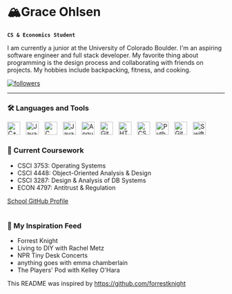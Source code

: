 # 🏔Grace Ohlsen

**`CS & Economics Student`**

I am currently a junior at the University of Colorado Boulder. I'm an aspiring software engineer and full stack developer. My favorite thing about programming is the design process and collaborating with friends on projects. My hobbies include backpacking, fitness, and cooking. 

<p align="left">
      <a href="https://github.com/ohlsengrace?tab=followers">
         <img alt="followers" title="Follow me on Github" src="https://custom-icon-badges.demolab.com/github/followers/ohlsengrace?color=236ad3&labelColor=1155ba&style=for-the-badge&logo=person-add&label=Follow&logoColor=white"/></a>
     <!-- <a href="https://www.linkedin.com/in/grace-ohlsen-70592b21a/">
         <img alt="linkedin" title="Connect on LinkedIn" src="https://custom-icon-badges.demolab.com/color=236ad3&labelColor=1155ba&style=for-the-badge&logo=linkedin_logo&label=Follow&logoColor=white"/></a> -->
 </p>

---

### 🛠 Languages and Tools

<img align="left" alt="C++" width="30px" style=padding-right:10px; src="https://cdn.jsdelivr.net/npm/simple-icons@3.13.0/icons/cplusplus.svg" />
<img align="left" alt="JavaScript" width="30px" style="padding-right:10px;" src="https://cdn.jsdelivr.net/gh/devicons/devicon/icons/javascript/javascript-plain.svg" />
<img align="left" alt="C" width="30px" style="padding-right:10px;" src="https://cdn.jsdelivr.net/npm/simple-icons@3.13.0/icons/c.svg" />
<img align="left" alt="Java" width="30px" style="padding-right:10px;" src="https://cdn.jsdelivr.net/gh/devicons/devicon/icons/java/java-original.svg"/>
<img align="left" alt="Angular" width="30px" style="padding-right:10px;" src="https://cdn.jsdelivr.net/gh/devicons/devicon/icons/angularjs/angularjs-plain.svg" />
<img align="left" alt="Git" width="30px" style="padding-right:10px;" src="https://cdn.jsdelivr.net/gh/devicons/devicon/icons/git/git-original.svg" />
<img align="left" alt="HTML" width="30px" style="padding-right:10px;" src="https://cdn.jsdelivr.net/gh/devicons/devicon/icons/html5/html5-plain.svg" />
<img align="left" alt="CSS" width="30px" style="padding-right:10px;" src="https://cdn.jsdelivr.net/gh/devicons/devicon/icons/css3/css3-plain.svg" />
<img align="left" alt="Python" width="30px" style="padding-right:10px;" src="https://cdn.jsdelivr.net/gh/devicons/devicon/icons/python/python-plain.svg" />
<img align="left" alt="GitHub" width="30px" style="padding-right:10px;" src="https://cdn.jsdelivr.net/gh/devicons/devicon/icons/github/github-original.svg" />
<img align="left" alt="Swift" width="30px" style=padding-right:10px;" src="https://cdn.jsdelivr.net/npm/simple-icons@3.13.0/icons/swift.svg" />
<br />

#


### 🍎 Current Coursework
* CSCI 3753: Operating Systems
* CSCI 4448: Object-Oriented Analysis & Design
* CSCI 3287: Design & Analysis of DB Systems
* ECON 4797: Antitrust & Regulation

<a href="https://github.com/sko-grace">School GitHub Profile</a>

#

### 🌟 My Inspiration Feed
* Forrest Knight
* Living to DIY with Rachel Metz
* NPR Tiny Desk Concerts
* anything goes with emma chamberlain
* The Players' Pod with Kelley O'Hara



This README was inspired by https://github.com/forrestknight

